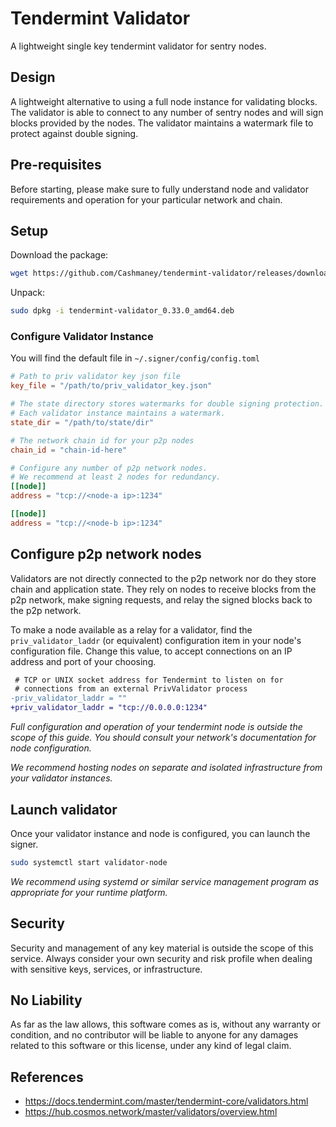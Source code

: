 # Tendermint Validator

A lightweight single key tendermint validator for sentry nodes.

## Design

A lightweight alternative to using a full node instance for validating blocks. The validator is able to connect to any number of sentry nodes and will sign blocks provided by the nodes. The validator maintains a watermark file to protect against double signing.

## Pre-requisites

Before starting, please make sure to fully understand node and validator requirements and operation for your particular network and chain.

## Setup

Download the package: 

```bash
wget https://github.com/Cashmaney/tendermint-validator/releases/download/0.0.1/tendermint-validator_0.33.0_amd64.deb
```

Unpack:

```bash
sudo dpkg -i tendermint-validator_0.33.0_amd64.deb
```

### Configure Validator Instance

You will find the default file in ``~/.signer/config/config.toml``
```toml
# Path to priv validator key json file
key_file = "/path/to/priv_validator_key.json"

# The state directory stores watermarks for double signing protection.
# Each validator instance maintains a watermark.
state_dir = "/path/to/state/dir"

# The network chain id for your p2p nodes
chain_id = "chain-id-here"

# Configure any number of p2p network nodes.
# We recommend at least 2 nodes for redundancy.
[[node]]
address = "tcp://<node-a ip>:1234"

[[node]]
address = "tcp://<node-b ip>:1234"
```

## Configure p2p network nodes

Validators are not directly connected to the p2p network nor do they store chain and application state. They rely on nodes to receive blocks from the p2p network, make signing requests, and relay the signed blocks back to the p2p network.

To make a node available as a relay for a validator, find the `priv_validator_laddr` (or equivalent) configuration item in your node's configuration file. Change this value, to accept connections on an IP address and port of your choosing.

```diff
 # TCP or UNIX socket address for Tendermint to listen on for
 # connections from an external PrivValidator process
-priv_validator_laddr = ""
+priv_validator_laddr = "tcp://0.0.0.0:1234"
```

_Full configuration and operation of your tendermint node is outside the scope of this guide. You should consult your network's documentation for node configuration._

_We recommend hosting nodes on separate and isolated infrastructure from your validator instances._

## Launch validator

Once your validator instance and node is configured, you can launch the signer.

```bash
sudo systemctl start validator-node
```

_We recommend using systemd or similar service management program as appropriate for your runtime platform._

## Security

Security and management of any key material is outside the scope of this service. Always consider your own security and risk profile when dealing with sensitive keys, services, or infrastructure.

## No Liability

As far as the law allows, this software comes as is,
without any warranty or condition, and no contributor
will be liable to anyone for any damages related to this
software or this license, under any kind of legal claim.

## References

- https://docs.tendermint.com/master/tendermint-core/validators.html
- https://hub.cosmos.network/master/validators/overview.html

